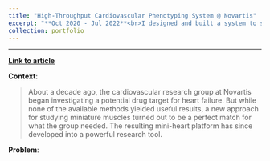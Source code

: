 ```yaml
---
title: "High-Throughput Cardiovascular Phenotyping System @ Novartis"
excerpt: "**Oct 2020 - Jul 2022**<br>I designed and built a system to scale up automated drug screening.<br><br><img src='https://images.prismic.io/novartis-scrollstory/ZlhcoqWtHYXtT7dG_mini-hearts-lab072.jpg?auto=format%2Ccompress&rect=0%2C177%2C3000%2C1688&w=600'>"
collection: portfolio
---
```


<hr>

[**Link to article**](https://live.novartis.com/article/how-a-drug-target-challenge-gave-rise-to-a-powerful-technology-platform/intro)

**Context**:
> About a decade ago, the cardiovascular research group at Novartis began investigating a potential drug target for heart failure. But while none of the available methods yielded useful results, a new approach for studying miniature muscles turned out to be a perfect match for what the group needed. The resulting mini-heart platform has since developed into a powerful research tool.

**Problem**:


